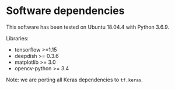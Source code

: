 # Software dependencies

This software has been tested on Ubuntu 18.04.4 with Python 3.6.9.

Libraries:
* tensorflow >=1.15
* deepdish >= 0.3.6
* matplotlib >= 3.0 
* opencv-python >= 3.4

Note: we are porting all Keras dependencies to `tf.keras`.